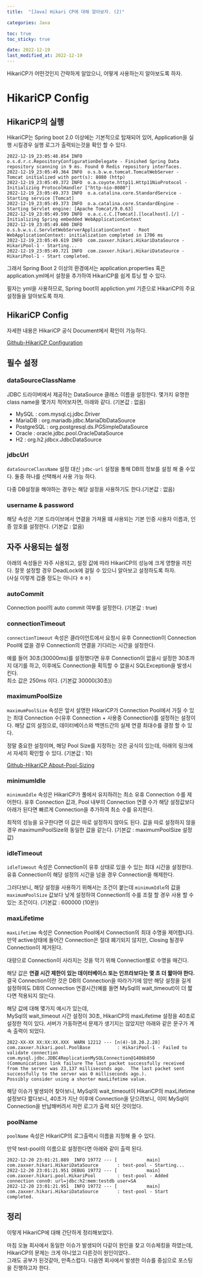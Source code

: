```yaml
---
title:  "[Java] Hikari CP에 대해 알아보자. (2)"

categories: Java

toc: true
toc_sticky: true

date: 2022-12-19
last_modified_at: 2022-12-19
---
```


HikariCP가 어떤것인지 간략하게 알았으니, 어떻게 사용하는지 알아보도록 하자.

# HikariCP Config


## HikariCP의 실행

HikariCP는 Spring boot 2.0 이상에는 기본적으로 탑재되어 있어, Application을 실행 시킬경우 실행 로그가 출력되는것을 확인 할 수 있다.

```shell
2022-12-19_23:05:48.854 INFO  o.s.d.r.c.RepositoryConfigurationDelegate - Finished Spring Data repository scanning in 9 ms. Found 0 Redis repository interfaces.
2022-12-19_23:05:49.364 INFO  o.s.b.w.e.tomcat.TomcatWebServer - Tomcat initialized with port(s): 8080 (http)
2022-12-19_23:05:49.372 INFO  o.a.coyote.http11.Http11NioProtocol - Initializing ProtocolHandler ["http-nio-8080"]
2022-12-19_23:05:49.373 INFO  o.a.catalina.core.StandardService - Starting service [Tomcat]
2022-12-19_23:05:49.373 INFO  o.a.catalina.core.StandardEngine - Starting Servlet engine: [Apache Tomcat/9.0.63]
2022-12-19_23:05:49.599 INFO  o.a.c.c.C.[Tomcat].[localhost].[/] - Initializing Spring embedded WebApplicationContext
2022-12-19_23:05:49.600 INFO  o.s.b.w.s.c.ServletWebServerApplicationContext - Root WebApplicationContext: initialization completed in 1706 ms
2022-12-19_23:05:49.619 INFO  com.zaxxer.hikari.HikariDataSource - HikariPool-1 - Starting...
2022-12-19_23:05:49.721 INFO  com.zaxxer.hikari.HikariDataSource - HikariPool-1 - Start completed.
```

그래서 Spring Boot 2 이상의 환경에서는 application.properties 혹은 application.yml에서 설정을 추가하여 HikariCP를 쉽게 튜닝 할 수 있다.

필자는 yml을 사용하므로, Spring boot의 appliction.yml 기준으로 HikariCP의 주요 설정들을 알아보도록 하자.


## HikariCP Config

자세한 내용은 HikariCP 공식 Document에서 확인이 가능하다. 

[Github-HikariCP Configuration](https://github.com/brettwooldridge/HikariCP#gear-configuration-knobs-baby)


## 필수 설정

### dataSourceClassName 

JDBC 드라이버에서 제공하는 DataSource 클래스 이름을 설정한다. 몇가지 유명한 class name을 몇가지 적어보자면, 아래와 같다. (기본값 : 없음)

- MySQL : com.mysql.cj.jdbc.Driver
- MariaDB : org.mariadb.jdbc.MariaDbDataSource
- PostgreSQL : org.postgresql.ds.PGSimpleDataSource
- Oracle : oracle.jdbc.pool.OracleDataSource
- H2 : org.h2.jdbcx.JdbcDataSource

### jdbcUrl

`dataSourceClassName` 설정 대신 `jdbc-url` 설정을 통해 DB의 정보를 설정 해 줄 수있다. 둘중 하나를 선택해서 사용 가능 하다. 

다중 DB설정을 해야하는 경우는 해당 설정을 사용하기도 한다.(기본값 : 없음)

### username & password

해당 속성은 기본 드라이브에서 연결을 가져올 떄 사용되는 기본 인증 사용자 이름과, 인증 암호를 설정한다. (기본값 : 없음)


## 자주 사용되는 설정

아래의 속성들은 자주 사용되고, 설정 값에 따라 HikariCP의 성능에 크게 영향을 끼친다. 잘못 설정할 경우 DeadLock에 걸릴 수 있으니 알아보고 설정하도록 하자.  
(사실 이렇게 겁줄 정도는 아니다 ㅎㅎ)

### autoCommit

Connection pool의 auto commit 여부를 설정한다. (기본값 : true)

### connectionTimeout

`connectionTimeout` 속성은 클라이언트에서 요청시 유후 Connection이 Connection Pool에 없을 경우 Connection의 연결을 기다리는 시간을 설정한다.

예를 들어 30초(30000ms)를 설정했다면 유후 Connection이 없을시 설정한 30초까지 대기를 하고, 이후에도 Connection을 획득할 수 없을시 SQLException을 발생시킨다.  
최소 값은 250ms 이다. (기본값 30000(30초))

### maximumPoolSize

`maximumPoolSize` 속성은 앞서 설명한 HikariCP가 Connection Pool에서 가질 수 있는 최대 Connection 수(유후 Connection + 사용중 Connection)를 설정하는 설정이다. 해당 값의 설정으로, 데이터베이스와 백엔드간의 실제 연결 최대수를 결정 할 수 있다.

정말 중요한 설정이며, 해당 Pool Size를 지정하는 것은 공식이 있는데, 아래의 링크에서 자세히 확인할 수 있다. (기본값 : 10)

[Github-HikariCP About-Pool-Sizing](https://github.com/brettwooldridge/HikariCP/wiki/About-Pool-Sizing)

### minimumIdle

`minimumIdle` 속성은 HikariCP가 풀에서 유지하려는 최소 유휴 Connection 수를 제어한다. 유후 Connection 값과, Pool 내부의 Connection 연결 수가 해당 설정값보다 아래가 된다면 빠르게 Connection을 추가하여 최소 수를 유지한다.

최적의 성능을 요구한다면 이 값은 따로 설정하지 않아도 된다. 값을 따로 설정하지 않을 경우 maximumPoolSize와 동일한 값을 같는다. (기본값 : maximumPoolSize 설정값)

### idleTimeout

`idleTimeout` 속성은 Connection이 유후 상태로 있을 수 있는 최대 시간을 설정한다. 유휴 Connection이 해당 설정의 시간을 넘을 경우 Connection을 해제한다.

그러다보니, 해당 설정을 사용하기 위해서는 조건이 붙는데 `minimumIdle`의 값을 `maximumPoolSize` 값보다 낮게 설정하여 Connection의 수를 조절 할 경우 사용 할 수 있는 조건이다. (기본값 : 600000 (10분))

### maxLifetime

`maxLifetime` 속성은 Connection Pool에서 Connection의 최대 수명을 제어합니다.만약 active상태에 들어간 Connection은 절대 폐기되지 않지만, Closing 될경우 Connection이 제거된다. 

대량으로 Connection이 사라지는 것을 막기 위해 Connection별로 수명을 매긴다.

해당 값은 **연결 시간 제한이 있는 데이터베이스 또는 인프라보다는 몇 초 더 짧아야 한다.** 결국 Connection이란 것은 DB의 Connection을 따라가기에 암만 해당 설정을 길게 설정하여도 DB의 Connection 연결시간(예를 들면 MySql의 wait_timeout)이 더 짧다면 적용되지 않는다.

해당 값에 대해 몇가지 예시가 있는데,  
MySql의 wait_timeout 시간 설정이 30초, HikariCP의 maxLifetime 설정을 40초로 설정한 적이 있다. 서버가 가동하면서 문제가 생기지는 않았지만 아래와 같은 문구가 계속 출력이 되었다.

```shell
2022-XX-XX XX:XX:XX.XXX  WARN 12212 --- [n(4)-10.20.2.28] com.zaxxer.hikari.pool.PoolBase          : HikariPool-1 - Failed to validate connection com.mysql.jdbc.JDBC4ReplicationMySQLConnection@1486b850  
(Communications link failure The last packet successfully received from the server was 23,137 milliseconds ago.  The last packet sent successfully to the server was 0 milliseconds ago.). 
Possibly consider using a shorter maxLifetime value.
```

해당 이슈가 발생되어 찾아보니, MySql의 wait_timeout이 HikariCP의 maxLifetime 설정보다 짧다보니, 40초가 지난 이후에 Connection을 닫으려보니, 이미 MySql이 Connection을 반납해버려서 저런 로그가 출력 되던 것이었다.


### poolName

`poolName` 속성은 HikariCP의 로그출력시 이름을 지정해 줄 수 있다.

만약 test-pool의 이름으로 설정한다면 아래와 같이 출력 된다.

```shell
2022-12-20 23:01:21.889  INFO 19772 --- [           main] com.zaxxer.hikari.HikariDataSource       : test-pool - Starting...
2022-12-20 23:01:21.951 DEBUG 19772 --- [           main] com.zaxxer.hikari.pool.HikariPool        : test-pool - Added connection conn0: url=jdbc:h2:mem:testdb user=SA
2022-12-20 23:01:21.951  INFO 19772 --- [           main] com.zaxxer.hikari.HikariDataSource       : test-pool - Start completed.
```


## 정리

이렇게 HikariCP에 대해 간단하게 정리해보았다.

마침 오늘 회사에서 동일한 이슈가 발생되어 다같이 원인을 찾고 이슈체킹을 하였는데, HikariCP의 문제는 크게 아니었고 다른것이 원인이었다..   
그래도 공부가 된것같아, 만족스럽다. 다음엔 회사에서 발생한 이슈를 중심으로 포스팅을 진행하고자 한다.